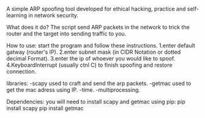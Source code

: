 A simple ARP spoofing tool developed for ethical hacking, practice and self-learning in network security.

What does it do?
    The script send ARP packets in the network to trick the router and the target into sending traffic to you.

How to use:
    start the program and follow these instructions.
    1.enter default gatway (router's IP).
    2.enter subnet mask (in CIDR Notation or dotted decimal Format).
    3.enter the ip of whoever you would like to spoof.
    4.KeyboardInterrupt (usually ctnl C) to finish spoofing and restore connection.

libraries:
    -scapy used to craft and send the arp packets.
    -getmac used to get the mac adress using IP.
    -time. 
    -multiprocessing.

Dependencies:
    you will need to install scapy and getmac using pip:
    pip install scapy
    pip install getmac
